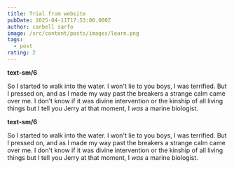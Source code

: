 ```yaml
---
title: Trial from website
pubDate: 2025-04-11T17:53:00.000Z
author: carbell sarfo
image: /src/content/posts/images/learn.png
tags:
  - post
rating: 2
---
```


**text-sm/6**

So I started to walk into the water. I won't lie to you boys, I was terrified. But I pressed on, and as I made my way past the breakers a strange calm came over me. I don't know if it was divine intervention or the kinship of all living things but I tell you Jerry at that moment, I *was* a marine biologist.


**text-sm/6**

So I started to walk into the water. I won't lie to you boys, I was terrified. But I pressed on, and as I made my way past the breakers a strange calm came over me. I don't know if it was divine intervention or the kinship of all living things but I tell you Jerry at that moment, I *was* a marine biologist.
